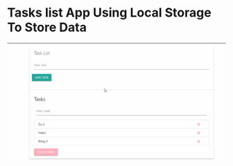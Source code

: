 # Tasks list App Using Local Storage To Store Data

![Task list in action](./images/task_list_action.gif)
